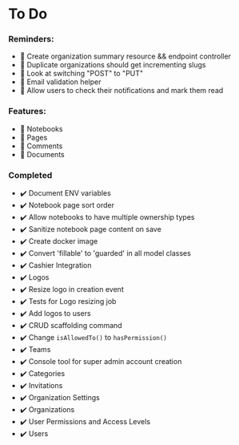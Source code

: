 # To Do

### Reminders:

+ :black_square_button: Create organization summary resource && endpoint controller
+ :black_square_button: Duplicate organizations should get incrementing slugs
+ :black_square_button: Look at switching "POST" to "PUT"
+ :black_square_button: Email validation helper
+ :black_square_button: Allow users to check their notifications and mark them read

### Features:

+ :black_square_button: Notebooks
+ :black_square_button: Pages
+ :black_square_button: Comments
+ :black_square_button: Documents

### Completed

+ :heavy_check_mark: Document ENV variables
+ :heavy_check_mark: Notebook page sort order
+ :heavy_check_mark: Allow notebooks to have multiple ownership types
+ :heavy_check_mark: Sanitize notebook page content on save
+ :heavy_check_mark: Create docker image
+ :heavy_check_mark: Convert 'fillable' to 'guarded' in all model classes
+ :heavy_check_mark: Cashier Integration
+ :heavy_check_mark: Logos
+ :heavy_check_mark: Resize logo in creation event
+ :heavy_check_mark: Tests for Logo resizing job
+ :heavy_check_mark: Add logos to users
+ :heavy_check_mark: CRUD scaffolding command
+ :heavy_check_mark: Change `isAllowedTo()` to `hasPermission()`
+ :heavy_check_mark: Teams
+ :heavy_check_mark: Console tool for super admin account creation
+ :heavy_check_mark: Categories
+ :heavy_check_mark: Invitations
+ :heavy_check_mark: Organization Settings
+ :heavy_check_mark: Organizations
+ :heavy_check_mark: User Permissions and Access Levels
+ :heavy_check_mark: Users
